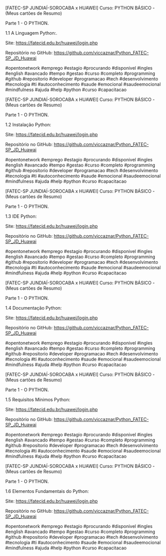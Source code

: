 [FATEC-SP JUNDIAÍ-SOROCABA x HUAWEI] Curso: PYTHON BÁSICO - (Meus cartões de Resumo)

Parte 1 - O PYTHON.

1.1 A Linguagem Python:.

Site: https://fatecjd.edu.br/huawei/login.php

Repositório no GitHub: https://github.com/viccaznar/Python_FATEC-SP_JD_Huawai

#opentonetwork #emprego #estagio #procurando #disponivel #ingles #english #avancado #tempo #gestao #curso #completo #programming #github #repositorio #developer #programacao #tech #desenvolvimento #tecnologia #ti #autoconhecimento #saude #emocional #saudeemocional #mindfulness #ajuda #help #python #curso #capacitacao



[FATEC-SP JUNDIAÍ-SOROCABA x HUAWEI] Curso: PYTHON BÁSICO - (Meus cartões de Resumo)

Parte 1 - O PYTHON.

1.2 Instalação Python:

Site: https://fatecjd.edu.br/huawei/login.php

Repositório no GitHub: https://github.com/viccaznar/Python_FATEC-SP_JD_Huawai

#opentonetwork #emprego #estagio #procurando #disponivel #ingles #english #avancado #tempo #gestao #curso #completo #programming #github #repositorio #developer #programacao #tech #desenvolvimento #tecnologia #ti #autoconhecimento #saude #emocional #saudeemocional #mindfulness #ajuda #help #python #curso #capacitacao


[FATEC-SP JUNDIAÍ-SOROCABA x HUAWEI] Curso: PYTHON BÁSICO - (Meus cartões de Resumo)

Parte 1 - O PYTHON.

1.3 IDE Python:

Site: https://fatecjd.edu.br/huawei/login.php

Repositório no GitHub: https://github.com/viccaznar/Python_FATEC-SP_JD_Huawai

#opentonetwork #emprego #estagio #procurando #disponivel #ingles #english #avancado #tempo #gestao #curso #completo #programming #github #repositorio #developer #programacao #tech #desenvolvimento #tecnologia #ti #autoconhecimento #saude #emocional #saudeemocional #mindfulness #ajuda #help #python #curso #capacitacao


[FATEC-SP JUNDIAÍ-SOROCABA x HUAWEI] Curso: PYTHON BÁSICO - (Meus cartões de Resumo)

Parte 1 - O PYTHON.

1.4 Documentação Python:

Site: https://fatecjd.edu.br/huawei/login.php

Repositório no GitHub: https://github.com/viccaznar/Python_FATEC-SP_JD_Huawai

#opentonetwork #emprego #estagio #procurando #disponivel #ingles #english #avancado #tempo #gestao #curso #completo #programming #github #repositorio #developer #programacao #tech #desenvolvimento #tecnologia #ti #autoconhecimento #saude #emocional #saudeemocional #mindfulness #ajuda #help #python #curso #capacitacao


[FATEC-SP JUNDIAÍ-SOROCABA x HUAWEI] Curso: PYTHON BÁSICO - (Meus cartões de Resumo)

Parte 1 - O PYTHON.

1.5 Requisitos Mínimos Python:

Site: https://fatecjd.edu.br/huawei/login.php

Repositório no GitHub: https://github.com/viccaznar/Python_FATEC-SP_JD_Huawai

#opentonetwork #emprego #estagio #procurando #disponivel #ingles #english #avancado #tempo #gestao #curso #completo #programming #github #repositorio #developer #programacao #tech #desenvolvimento #tecnologia #ti #autoconhecimento #saude #emocional #saudeemocional #mindfulness #ajuda #help #python #curso #capacitacao


[FATEC-SP JUNDIAÍ-SOROCABA x HUAWEI] Curso: PYTHON BÁSICO - (Meus cartões de Resumo)

Parte 1 - O PYTHON.

1.6 Elementos Fundamentais do Python:

Site: https://fatecjd.edu.br/huawei/login.php

Repositório no GitHub: https://github.com/viccaznar/Python_FATEC-SP_JD_Huawai

#opentonetwork #emprego #estagio #procurando #disponivel #ingles #english #avancado #tempo #gestao #curso #completo #programming #github #repositorio #developer #programacao #tech #desenvolvimento #tecnologia #ti #autoconhecimento #saude #emocional #saudeemocional #mindfulness #ajuda #help #python #curso #capacitacao